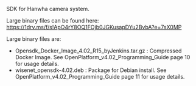 SDK for Hanwha camera system. 

Large binary files can be found here:
https://1drv.ms/f/s!ApO4rY8OQ1FOjb0JGKusapDYu2BvbA?e=7sX0MP

Large binary files are:
- Opensdk_Docker_Image_4.02_R15_byJenkins.tar.gz  : Compressed Docker Image. See OpenPlatform_v4.02_Programming_Guide page 10 for usage details. 
- wisenet_opensdk-4.02.deb                        : Package for Debian install. See OpenPlatform_v4.02_Programming_Guide page 11 for usage details.
